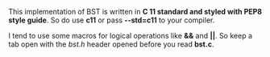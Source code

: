 This implementation of BST is written in **C 11 standard and styled with PEP8 style guide**. So do use __c11__ or pass __--std=c11__ to your compiler.


I tend to use some macros for logical operations like **&&** and **||**.
So keep a tab open with the <em>bst.h</em> header opened before you read **bst.c**.
